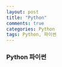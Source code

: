 ```yaml
---
layout: post
title: "Python"
comments: true
categories: Python
tags: Python, 파이썬
---
```


### Python 파이썬



